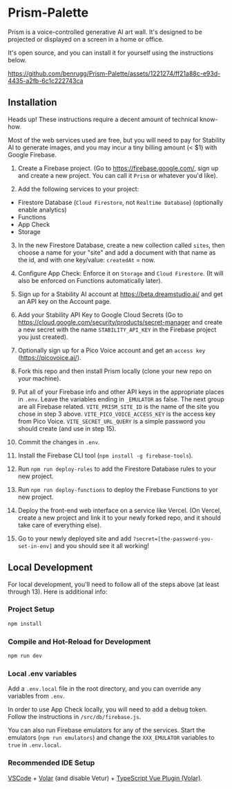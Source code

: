 # Prism-Palette

Prism is a voice-controlled generative AI art wall. It's designed to be projected or displayed on a screen in a home or office.

It's open source, and you can install it for yourself using the instructions below.

https://github.com/benrugg/Prism-Palette/assets/1221274/ff21a88c-e93d-4435-a2fb-6c1c222743ca

## Installation

Heads up! These instructions require a decent amount of technical know-how.

Most of the web services used are free, but you will need to pay for Stability AI to generate images, and you may incur a tiny billing amount (< $1) with Google Firebase.

1. Create a Firebase project. (Go to https://firebase.google.com/, sign up and create a new project. You can call it `Prism` or whatever you'd like).

2. Add the following services to your project:

- Firestore Database (`Cloud Firestore`, not `Realtime Database`) (optionally enable analytics)
- Functions
- App Check
- Storage

3. In the new Firestore Database, create a new collection called `sites`, then choose a name for your "site" and add a document with that name as the id, and with one key/value: `createdAt` = now.

4. Configure App Check: Enforce it on `Storage` and `Cloud Firestore`. (It will also be enforced on Functions automatically later).

5. Sign up for a Stability AI account at https://beta.dreamstudio.ai/ and get an API key on the Account page.

6. Add your Stability API Key to Google Cloud Secrets (Go to https://cloud.google.com/security/products/secret-manager and create a new secret with the name `STABILITY_API_KEY` in the Firebase project you just created).

7. Optionally sign up for a Pico Voice account and get an `access key` (https://picovoice.ai/).

8. Fork this repo and then install Prism locally (clone your new repo on your machine).

9. Put all of your Firebase info and other API keys in the appropriate places in `.env`. Leave the variables ending in `_EMULATOR` as false. The next group are all Firebase related. `VITE_PRISM_SITE_ID` is the name of the site you chose in step 3 above. `VITE_PICO_VOICE_ACCESS_KEY` is the access key from Pico Voice. `VITE_SECRET_URL_QUERY` is a simple password you should create (and use in step 15).

10. Commit the changes in `.env`.

11. Install the Firebase CLI tool (`npm install -g firebase-tools`).

12. Run `npm run deploy-rules` to add the Firestore Database rules to your new project.

13. Run `npm run deploy-functions` to deploy the Firebase Functions to yor new project.

14. Deploy the front-end web interface on a service like Vercel. (On Vercel, create a new project and link it to your newly forked repo, and it should take care of everything else).

15. Go to your newly deployed site and add `?secret=[the-password-you-set-in-env]` and you should see it all working!

## Local Development

For local development, you'll need to follow all of the steps above (at least through 13). Here is additional info:

### Project Setup

```sh
npm install
```

### Compile and Hot-Reload for Development

```sh
npm run dev
```

### Local .env variables

Add a `.env.local` file in the root directory, and you can override any variables from `.env`.

In order to use App Check locally, you will need to add a debug token. Follow the instructions in `/src/db/firebase.js`.

You can also run Firebase emulators for any of the services. Start the emulators (`npm run emulators`) and change the `XXX_EMULATOR` variables to `true` in `.env.local`.

### Recommended IDE Setup

[VSCode](https://code.visualstudio.com/) + [Volar](https://marketplace.visualstudio.com/items?itemName=Vue.volar) (and disable Vetur) + [TypeScript Vue Plugin (Volar)](https://marketplace.visualstudio.com/items?itemName=Vue.vscode-typescript-vue-plugin).
